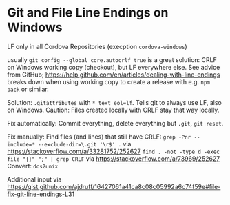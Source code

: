 # Git and File Line Endings on Windows

LF only in all Cordova Repositories (execption `cordova-windows`)

usually `git config --global core.autocrlf true` is a great solution: CRLF on Windows working copy (checkout), but LF everywhere else. See advice from GitHub; https://help.github.com/en/articles/dealing-with-line-endings
breaks down when using working copy to create a release with e.g. `npm pack` or similar.

Solution: `.gitattributes` with `* text eol=lf`. Tells git to always use LF, also on Windows.
Caution: Files created locally with CRLF stay that way locally.

Fix automatically:
Commit everything, delete everything but `.git`, `git reset`.

Fix manually:
Find files (and lines) that still have CRLF:
`grep -Pnr --include=* --exclude-dir=\.git '\r$' .` via https://stackoverflow.com/a/33281752/252627
`find . -not -type d -exec file "{}" ";" | grep CRLF` via https://stackoverflow.com/a/73969/252627
Convert: `dos2unix`

Additional input via https://gist.github.com/ajdruff/16427061a41ca8c08c05992a6c74f59e#file-fix-git-line-endings-L31
